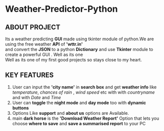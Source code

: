 # Weather-Predictor-Python
## ABOUT PROJECT
Its a weather predicting **GUI** made using tkinter module of python.We are using the free weather **API** of **'wttr.in'**  
and convert the **JSON** to a python **Dictionary** and use **Tkinter** module to create a powerful GUI . Well as its one  
Well as its one of my first good projects so stays close to my heart. 

## KEY FEATURES
1. User can input the **'city name'** in **search box** and get **weather info** like *temperature*, *chances of rain* , *wind speed* etc with
with *countryname* and  with *Date* and *Time*  
2. User can **toggle** the **night mode** and **day mode** too with **dynamic buttons**
3. Options Like **support** and **about us** options are Available. 
4. main **dark horse** is the **'Download Weather Report'** Option that lets you choose **where to save** and **save a summarised report** to your PC 
